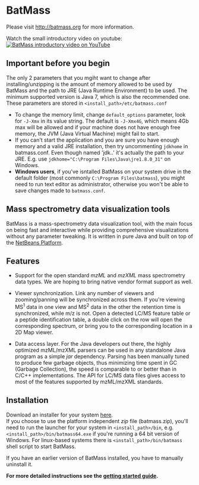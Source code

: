 # BatMass

Please visit http://batmass.org for more information.  

Watch the small introductory video on youtube:  
[![BatMass introductory video on YouTube](http://img.youtube.com/vi/EY9wvd6ckb0/1.jpg)](http://www.youtube.com/watch?v=EY9wvd6ckb0 "BatMass intro")


## Important before you begin
The only 2 parameters that you mgiht want to change after installing/unzipping is the amount of memory allowed to be used by BatMass and the path to JRE (Java Runtime Environment) to be used. The minimum supported version is Java 7, which is also the recommended one.<br/>
These parameters are stored in `<install_path>/etc/batmass.conf`<br/>
- To change the memory limit, change `default_options` parameter, look for `-J-Xmx` in its value string. The default is `-J-Xmx4G`, which means 4Gb max will be allowed and if your machine does not have enough free memory, the JVM (Java Virtual Machine) might fail to start.<br/>
- If you can't start the application and you are sure you have enough memory and a valid JRE installation, then try uncommenting `jdkhome` in batmass.conf. Even though named 'jdk..' it's actually the path to your JRE. E.g. use `jdkhome="C:\Program Files\Java\jre1.8.0_31"` on Windows.
- **Windows users**, if you've isntalled BatMass on your system drive in the default folder (most commonly `C:\Program Files\batmass`), you might need to run text editor as administrator, otherwise you won't be able to save changes made to `batmass.conf`.



## Mass spectrometry data visualization tools
BatMass is a mass-spectrometry data visualization tool, with the main focus on being fast and interactive while providing comprehensive visualizations without any parameter tweaking. It is written in pure Java and built on top of the [NetBeans Platform](https://netbeans.org/features/platform/all-docs.html).


## Features
- Support for the open standard _mzML_ and _mzXML_ mass spectrometry data types. We are hoping to bring native vendor format support as well.

- Viewer synchronization. Link any number of viewers and zooming/panning will be synchronized across them. If you're viewing MS<sup>1</sup> data in one view and MS<sup>2</sup> data in the other the retention time is synchronized, while m/z is not. Open a detected LC/MS feature table or a peptide identification table, a double click on the row will open the corresponding spectrum, or bring you to the corresponding location in a 2D Map viewer.

- Data access layer. For the Java developers out there, the highly optimized mzML/mzXML parsers can be used in any standalone Java program as a simple _jar_ dependency. Parsing has been manually tuned to produce few garbage objects, thus minimizing time spent in GC (Garbage Collection), the speed is comparable to or better than in C/C++ implementations. The API for LC/MS data files gives access to most of the features supported by mzML/mzXML standards.



## Installation
Download an installer for your system [here](https://github.com/chhh/batmass/releases/latest).  
If you choose to use the platform independent _zip_ file (batmass.zip), you'll need to run the launcher for your system in `<install_path>/bin`, e.g. `<install_path>/bin/batmass64.exe` if you're running a 64 bit version of Windows. For linux-based systems there is `<install_path>/bin/batmass` shell script to start BatMass.  

If you have an earlier version of BatMass installed, you have to manually uninstall it.  

**For more detailed instructions see the [getting started guide](http://www.batmass.org/getting-started/).**
